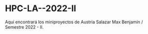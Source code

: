 # HPC-LA--2022-II
Aquí encontrará los miniproyectos de Austria Salazar Max Benjamín / Semestre 2022 - II.
